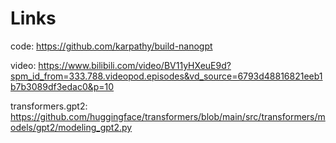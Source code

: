 # Links

code: https://github.com/karpathy/build-nanogpt

video: https://www.bilibili.com/video/BV11yHXeuE9d?spm_id_from=333.788.videopod.episodes&vd_source=6793d48816821eeb1b7b3089df3edac0&p=10

transformers.gpt2: https://github.com/huggingface/transformers/blob/main/src/transformers/models/gpt2/modeling_gpt2.py


